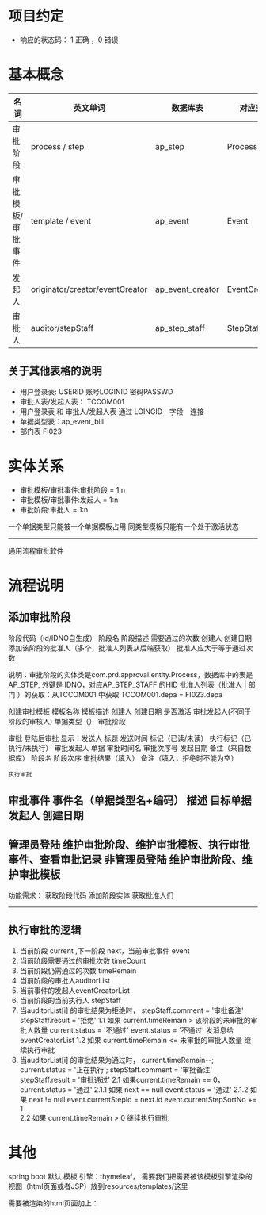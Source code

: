 # 项目约定
- 响应的状态码： 1 正确 ，0 错误

# 基本概念

|名词|英文单词|数据库表|对应实体类|
|----|----|----|---|
|审批阶段|process  /  step|ap_step|Process|
|审批模板/审批事件| template  / event |ap_event|Event|
|发起人|originator/creator/eventCreator|ap_event_creator|EventCreator|
|审批人|auditor/stepStaff|ap_step_staff|StepStaff/Auditor|
## 关于其他表格的说明
- 用户登录表: USERID  账号LOGINID 密码PASSWD
- 审批人表/发起人表： TCCOM001
- 用户登录表 和 审批人/发起人表 通过 LOINGID　字段　连接
- 单据类型表：ap_event_bill
- 部门表 FI023

# 实体关系

- 审批模板/审批事件:审批阶段 = 1:n
- 审批模板/审批事件:发起人 = 1:n
- 审批阶段:审批人 = 1:n


一个单据类型只能被一个单据模板占用
同类型模板只能有一个处于激活状态


-------------------------------------------------------------
通用流程审批软件

# 流程说明

## 添加审批阶段  
阶段代码（id/IDNO自生成） 阶段名 阶段描述 需要通过的次数 创建人 创建日期
添加该阶段的批准人（多个，批准人列表从后端获取）
批准人应大于等于通过次数

说明：审批阶段的实体类是com.prd.approval.entity.Process，数据库中的表是AP_STEP,
     外键是 IDNO，对应AP_STEP_STAFF 的HID
     批准人列表（批准人 | 部门 ）的获取：从TCCOM001 中获取
     TCCOM001.depa = FI023.depa


创建审批模板
	模板名称 模板描述 创建人 创建日期 是否激活  审批发起人(不同于阶段的审核人) 单据类型（） 审批阶段


审批
	登陆后审批
	显示：发送人 标题 发送时间 标记（已读/未读） 执行标记（已执行/未执行）
	审批发起人 单据 审批时间名  审批次序号 发起日期 备注（来自数据库） 阶段名 阶段次序 审批结果（填入） 备注（填入，拒绝时不能为空）

    执行审批




审批事件
	事件名（单据类型名+编码） 描述 目标单据  发起人 创建日期
------------------------------------------------
管理员登陆
	维护审批阶段、维护审批模板、执行审批事件、查看审批记录
非管理员登陆
	维护审批阶段、维护审批模板
-------------------------------------------------
功能需求：
	获取阶段代码
	添加阶段实体
	获取批准人们



-------------------------------------------------



## 执行审批的逻辑
1. 当前阶段  current ,下一阶段 next，当前审批事件 event
2. 当前阶段需要通过的审批次数  timeCount
3. 当前阶段仍需通过的次数  timeRemain
4. 当前阶段的审批人auditorList
5. 当前事件的发起人eventCreatorList
6. 当前阶段的当前执行人 stepStaff
1. 当auditorList[i] 的审批结果为拒绝时， 
    stepStaff.comment = '审批备注'
    stepStaff.result = '拒绝' 
    1.1 如果 current.timeRemain > 该阶段的未审批的审批人数量
        current.status = '不通过'
        event.status = '不通过'
        发消息给eventCreatorList
    1.2 如果 current.timeRemain <= 未审批的审批人数量
         继续执行审批
2. 当auditorList[i] 的审批结果为通过时，
    current.timeRemain--;
    current.status = '正在执行';
    stepStaff.comment = '审批备注'
    stepStaff.result = '审批通过'
     2.1 如果current.timeRemain == 0，
        current.status = '通过'
        2.1.1 如果   next == null 
            event.status = '通过'
        2.1.2 如果 next != null
             event.currentStepId = next.id
             event.currentStepSortNo += 1     
     2.2 如果 current.timeRemain > 0
         继续执行审批



# 其他

spring boot  默认 模板 引擎：thymeleaf，
需要我们把需要被该模板引擎渲染的视图（html页面或者JSP）放到resources/templates/这里

需要被渲染的html页面加上：<html xmlns:th="http://www.thymeleaf.org">




